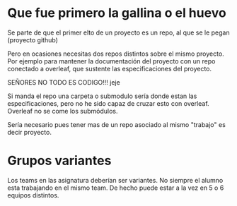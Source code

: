 # Que fue primero la gallina o el huevo

Se parte de que el primer elto de un proyecto es un repo, al que se le pegan (proyecto github)

Pero en ocasiones necesitas dos repos distintos sobre el mismo proyecto. Por ejemplo para mantener la documentación del proyecto con un repo conectado a overleaf, que sustente
las especificaciones del proyecto.

SEÑORES NO TODO ES CODIGO!!! jeje

Si manda el repo una carpeta o submodulo sería donde estan las especificaciones, pero no he sido capaz de cruzar esto con overleaf. Overleaf no se come los submódulos.


Sería necesario pues tener mas de un repo asociado al mismo "trabajo" es decir proyecto.


# Grupos variantes

Los teams en las asignatura deberían ser variantes.  No siempre el alumno esta trabajando en el mismo team. De hecho puede estar a la vez en 5 o 6 equipos distintos.


